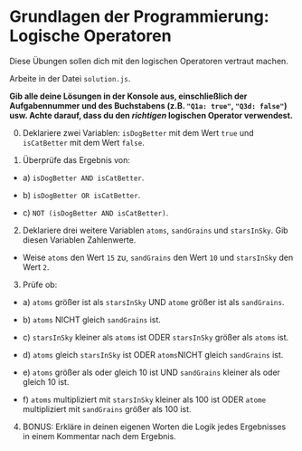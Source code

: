 # Grundlagen der Programmierung: Logische Operatoren

Diese Übungen sollen dich mit den logischen Operatoren vertraut machen. 

Arbeite in der Datei `solution.js`.

**Gib alle deine Lösungen in der Konsole aus, einschließlich der Aufgabennummer und des Buchstabens (z.B. `"Q1a: true"`, `"Q3d: false"`) usw. Achte darauf, dass du den *richtigen* logischen Operator verwendest.**

0. Deklariere zwei Variablen: `isDogBetter` mit dem Wert `true` und `isCatBetter` mit dem Wert `false`.

1. Überprüfe das Ergebnis von:

- a) `isDogBetter AND isCatBetter`.

- b) `isDogBetter OR isCatBetter`.

- c) `NOT (isDogBetter AND isCatBetter)`.

2. Deklariere drei weitere Variablen `atoms`, `sandGrains` und `starsInSky`. Gib diesen Variablen Zahlenwerte.
- Weise `atoms` den Wert `15` zu, `sandGrains` den Wert `10` und `starsInSky` den Wert `2`.

3. Prüfe ob:

- a) `atoms` größer ist als `starsInSky` UND `atome` größer ist als `sandGrains`.

- b) `atoms` NICHT gleich `sandGrains` ist.

- c) `starsInSky` kleiner als `atoms` ist ODER `starsInSky` größer als `atoms` ist.

- d) `atoms` gleich `starsInSky` ist ODER `atoms`NICHT gleich `sandGrains` ist.

- e) `atoms` größer als oder gleich 10 ist UND `sandGrains` kleiner als oder gleich 10  ist.

- f) `atoms` multipliziert mit `starsInSky` kleiner als 100  ist ODER `atome` multipliziert mit `sandGrains` größer als 100 ist.

4. BONUS: Erkläre in deinen eigenen Worten die Logik jedes Ergebnisses in einem Kommentar nach dem Ergebnis.
